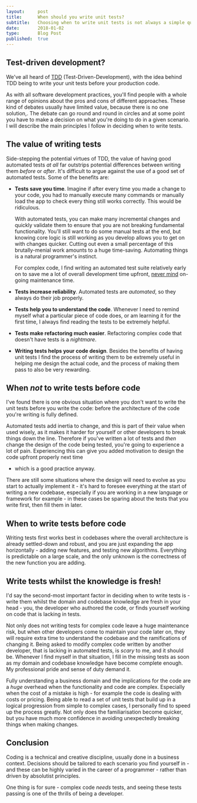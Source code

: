 ```yaml
---
layout:     post
title:      When should you write unit tests?
subtitle:   Choosing when to write unit tests is not always a simple question
date:       2018-01-02
type:       Blog Post
published:  true
---
```



## Test-driven development?
We've all heard of [TDD](https://en.wikipedia.org/wiki/Test-driven_development) (Test-Driven-Development), with the idea
behind TDD being to write your unit tests before your production code.

As with all software development practices, you'll find
people with a whole range of opinions about the pros and cons of different approaches. These kind of debates usually
have limited value, because there is no one solution,. The debate can go round and round in circles and at some point
you have to make a decision on what you're doing to do in a given scenario. I will describe the main principles I follow
in deciding when to write tests.

## The value of writing tests
Side-stepping the potential virtues of TDD, the value of having
good automated tests *at all* far outstrips potential differences between writing them *before* or *after*.
It's difficult to argue against the use of a good set of automated tests. Some of the benefits are:

* **Tests save you time**. Imagine if after every time you made a change to your code, you had to manually execute many
commands or manually load the app to check every thing still works correctly. This would be ridiculous.

    With automated tests, you can make many incremental changes and quickly validate them to ensure that you are not
    breaking fundamental functionality. You'll still want to do some manual tests at the end, but
    knowing core logic is still working as you develop allows you to get on with changes quicker. Cutting out even a small percentage
    of this brutally-menial work amounts to a huge time-saving. Automating things is a natural programmer's instinct.
    
    For complex code, I find writing an automated test suite relatively early on
    to save me a lot of overall development time upfront, [never mind](https://english.stackexchange.com/questions/12752/what-is-the-difference-between-nevermind-and-never-mind)
    on-going maintenance time.
* **Tests increase reliability**. Automated tests are *automated*, so they always do their job properly.
* **Tests help you to understand the code**. Whenever I need to remind myself what a particular piece of code does, or am
learning it for the first time, I always find reading the tests to be extremely helpful.
* **Tests make refactoring much easier**. Refactoring complex code that doesn't have tests is a *nightmare*.
* **Writing tests helps your code design**. Besides the benefits of having unit tests I find the process of writing
them to be extremely useful in helping me design the actual code, and the process of making them pass to also be very rewarding.

## When *not* to write tests before code
I've found there is one obvious situation where you don't want to write the unit tests before you write the code:
before the architecture of the code you're writing is fully defined.

Automated tests add inertia to change, and this
is part of their value when used wisely, as it makes it harder for yourself or other developers to break things down
the line. Therefore if you've written a lot of tests and *then* change the design of the code being tested, you're going
to experience a lot of pain. Experiencing this can give you added motivation to design the code upfront properly next time
- which is a good practice anyway.

There are still some situations where the design will need to evolve as you start to
actually implement it - it's hard to foresee everything at the start of writing a new codebase, especially if you are
working in a new language or framework for example - in these cases be sparing about the tests that you write first,
then fill them in later.

## When to write tests before code
Writing tests first works best in codebases where the overall architecture is already settled-down and robust, and you are
just expanding the app horizontally - adding new features, and testing new algorithms. Everything is predictable on a
large scale, and the only unknown is the correctness of the new function you are adding.

## Write tests whilst the knowledge is fresh!
I'd say the second-most important factor in deciding when to write tests is - write them whilst the domain and codebase
knowledge are fresh in your head - you, the developer who authored the code, or finds yourself working on code that is
lacking in tests.

Not only does not writing tests for complex code leave a huge maintenance risk, but when other
developers come to maintain your code later on, they will require extra time to understand the codebase and the
ramifications of changing it. Being asked to modify complex code written by another developer, that is lacking in automated
tests, is *scary* to me, and it should be. Whenever I find myself in that situation, I fill in the missing tests as soon as my
domain and codebase knowledge have become complete enough. My professional pride and sense of duty demand it.

Fully understanding a business domain and the implications for the code are a *huge* overhead when the functionality and
code are complex. Especially when the cost of a mistake is high - for example the code is dealing with costs or pricing.
Being able to read a set of unit tests that build up in a logical progression from simple to complex cases, I personally
find to speed up the process greatly. Not only does the familiarisation become quicker, but you have much more
confidence in avoiding unexpectedly breaking things when making changes.

## Conclusion
Coding is a technical and creative discipline, usually done in a business context. Decisions should be tailored
to each scenario you find yourself in - and these can be highly varied in the career of a programmer - rather than driven
by absolutist principles.

One thing is for sure - complex code *needs* tests, and seeing these tests passing is one of the thrills
of being a developer.